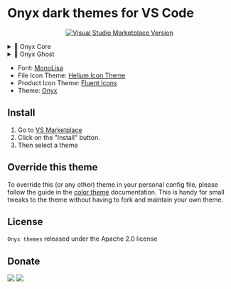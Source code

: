 # Onyx dark themes for VS Code

<p align="center">
<a href="https://marketplace.visualstudio.com/items?itemName=zemd.zemd-theme-dark" target="__blank"><img src="https://img.shields.io/visual-studio-marketplace/v/zemd.zemd-theme-dark.svg?color=0000ff&amp;label=Marketplace&logo=visual-studio-code" alt="Visual Studio Marketplace Version" /></a>
</p>

<details>
  <summary>🦊 Onyx Core</summary>

![](./assets/onyx-core.png)

</details>

<details>
  <summary>🦁 Onyx Ghost</summary>

![](./assets/onyx-ghost.png)

</details>

- Font: [MonoLisa](https://www.monolisa.dev/)
- File Icon Theme: [Helium Icon Theme](https://marketplace.visualstudio.com/items?itemName=helgardrichard.helium-icon-theme)
- Product Icon Theme: [Fluent Icons](https://marketplace.visualstudio.com/items?itemName=miguelsolorio.fluent-icons)
- Theme: [Onyx](https://github.com/zemd/vscode-theme-zemd)

## Install

1. Go to [VS Marketplace](https://marketplace.visualstudio.com/items?itemName=zemd.zemd-theme-dark)
2. Click on the "Install" button.
3. Then select a theme

## Override this theme

To override this (or any other) theme in your personal config file, please follow the guide in the [color theme](https://code.visualstudio.com/api/extension-guides/color-theme) documentation. This is handy for small tweaks to the theme without having to fork and maintain your own theme.

## License

`Onyx themes` released under the Apache 2.0 license

## Donate

[![](https://img.shields.io/badge/patreon-donate-yellow.svg)](https://www.patreon.com/red_rabbit)
[![](https://img.shields.io/static/v1?label=UNITED24&message=support%20Ukraine&color=blue)](https://u24.gov.ua/)

